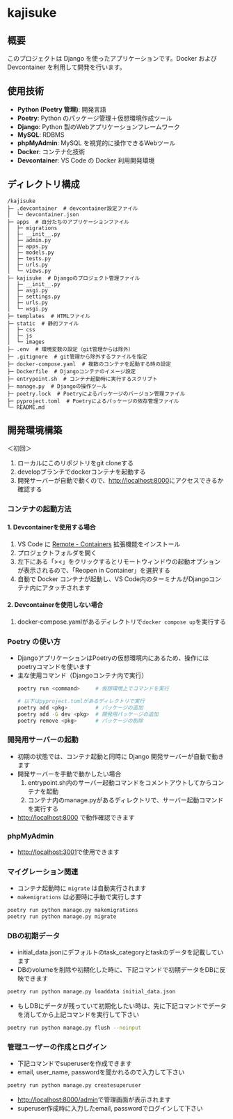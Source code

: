# kajisuke

## 概要

このプロジェクトは Django を使ったアプリケーションです。Docker および Devcontainer を利用して開発を行います。

## 使用技術

- **Python (Poetry 管理)**: 開発言語
- **Poetry**: Python のパッケージ管理＋仮想環境作成ツール
- **Django**: Python 製のWebアプリケーションフレームワーク
- **MySQL**: RDBMS
- **phpMyAdmin**: MySQL を視覚的に操作できるWebツール
- **Docker**: コンテナ化技術
- **Devcontainer**: VS Code の Docker 利用開発環境

## ディレクトリ構成

```
/kajisuke
├─ .devcontainer  # devcontainer設定ファイル 
│  └─ devcontainer.json
├─ apps  # 自分たちのアプリケーションファイル
│  ├─ migrations
│  ├─ __init__.py
│  ├─ admin.py
│  ├─ apps.py
│  ├─ models.py
│  ├─ tests.py
│  ├─ urls.py
│  └─ views.py
├─ kajisuke  # Djangoのプロジェクト管理ファイル
│  ├─ __init__.py
│  ├─ asgi.py
│  ├─ settings.py
│  ├─ urls.py
│  └─ wsgi.py
├─ templates  # HTMLファイル
├─ static  # 静的ファイル
│  ├─ css
│  ├─ js
│  └─ images
├─ .env  # 環境変数の設定（git管理からは除外）
├─ .gitignore  # git管理から除外するファイルを指定
├─ docker-compose.yaml  # 複数のコンテナを起動する時の設定
├─ Dockerfile  # Djangoコンテナのイメージ設定
├─ entrypoint.sh  # コンテナ起動時に実行するスクリプト
├─ manage.py  # Djangoの操作ツール
├─ poetry.lock  # Poetryによるパッケージのバージョン管理ファイル
├─ pyproject.toml  # Poetryによるパッケージの依存管理ファイル
└─ README.md
```

## 開発環境構築
＜初回＞
1. ローカルにこのリポジトリをgit cloneする
2. developブランチでdockerコンテナを起動する
3. 開発サーバーが自動で動くので、[http://localhost:8000](http://localhost:8000)にアクセスできるか確認する

### コンテナの起動方法

#### 1. Devcontainerを使用する場合

1. VS Code に [Remote - Containers](https://marketplace.visualstudio.com/items?itemName=ms-vscode-remote.remote-containers) 拡張機能をインストール
2. プロジェクトフォルダを開く
3. 左下にある「><」をクリックするとリモートウィンドウの起動オプションが表示されるので、「Reopen in Container」を選択する
4. 自動で Docker コンテナが起動し、VS Code内のターミナルがDjangoコンテナ内にアタッチされます

#### 2. Devcontainerを使用しない場合

1. docker-compose.yamlがあるディレクトリで`docker compose up`を実行する

### Poetry の使い方

- DjangoアプリケーションはPoetryの仮想環境内にあるため、操作にはpoetryコマンドを使います
- 主な使用コマンド（Djangoコンテナ内で実行）
  ```bash
  poetry run <command>     # 仮想環境上でコマンドを実行
  
  # 以下はpyproject.tomlがあるディレクトリで実行
  poetry add <pkg>         # パッケージの追加
  poetry add -G dev <pkg>  # 開発用パッケージの追加
  poetry remove <pkg>      # パッケージの削除
  ```


### 開発用サーバーの起動

- 初期の状態では、コンテナ起動と同時に Django 開発サーバーが自動で動きます
- 開発サーバーを手動で動かしたい場合
    1. entrypoint.sh内のサーバー起動コマンドをコメントアウトしてからコンテナを起動
    2. コンテナ内のmanage.pyがあるディレクトリで、サーバー起動コマンドを実行する
- [http://localhost:8000](http://localhost:8000) で動作確認できます

### phpMyAdmin

- [http://localhost:3001](http://localhost:3001)で使用できます

### マイグレーション関連

- コンテナ起動時に `migrate` は自動実行されます
- `makemigrations` は必要時に手動で実行します

```bash
poetry run python manage.py makemigrations
poetry run python manage.py migrate
```

### DBの初期データ

- initial_data.jsonにデフォルトのtask_categoryとtaskのデータを記載しています
- DBのvolumeを削除や初期化した時に、下記コマンドで初期データをDBに反映できます
```bash
poetry run python manage.py loaddata initial_data.json
```
- もしDBにデータが残っていて初期化したい時は、先に下記コマンドでデータを消してから上記コマンドを実行して下さい
```bash
poetry run python manage.py flush --noinput
```


### 管理ユーザーの作成とログイン

- 下記コマンドでsuperuserを作成できます
- email, user_name, passwordを聞かれるので入力して下さい
```bash
poetry run python manage.py createsuperuser
```

- [http://localhost:8000/admin](http://localhost:8000/admin)で管理画面が表示されます
- superuser作成時に入力したemail, passwordでログインして下さい
